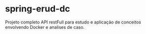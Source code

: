# spring-erud-dc

Projeto completo API restFull para estudo e aplicação de conceitos envolvendo Docker e analises de caso.
